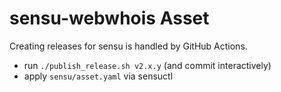 # sensu-webwhois Asset

Creating releases for sensu is handled by GitHub Actions.

- run `./publish_release.sh v2.x.y` (and commit interactively)
- apply `sensu/asset.yaml` via sensuctl
